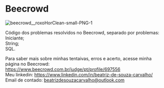# Beecrowd 

![beecrowd__roxoHorClean-small-PNG-1](https://user-images.githubusercontent.com/112733336/207358717-1e76ba0d-b040-4949-a1a4-073cf6095c33.png)

Código dos problemas resolvidos no Beecrowd, separado por problemas:                                      
Iniciante;   
String;   
SQL.  
  
Para saber mais sobre minhas tentaivas, erros e acerto, acesse minha página no Beecrowd: https://www.beecrowd.com.br/judge/pt/profile/697556    
Meu linkedin: https://www.linkedin.com/in/beatriz-de-souza-carvalho/   
Email de contado: beatrizdesouzacarvalho@outlook.com

